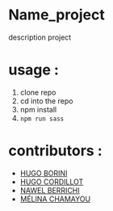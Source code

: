 # Name_project
description project



# usage :

 1. clone repo
 2. cd into the repo
 3. npm install
 4. `npm run sass`
 

# contributors :

 - [HUGO BORINI](https://github.com/hugoborini)
 - [HUGO CORDILLOT](https://github.com/Hgo0123)
 - [NAWEL BERRICHI](https://github.com/berrichinawel)
 - [MÉLINA CHAMAYOU](https://github.com/Klochette)
